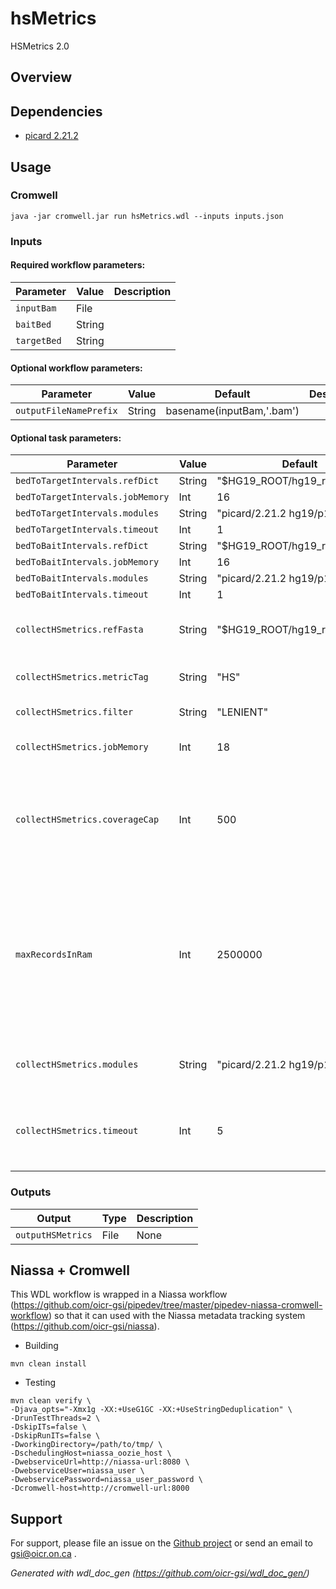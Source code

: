 # hsMetrics

HSMetrics 2.0

## Overview

## Dependencies

* [picard 2.21.2](https://broadinstitute.github.io/picard/)


## Usage

### Cromwell
```
java -jar cromwell.jar run hsMetrics.wdl --inputs inputs.json
```

### Inputs

#### Required workflow parameters:
Parameter|Value|Description
---|---|---
`inputBam`|File|
`baitBed`|String|
`targetBed`|String|


#### Optional workflow parameters:
Parameter|Value|Default|Description
---|---|---|---
`outputFileNamePrefix`|String|basename(inputBam,'.bam')|


#### Optional task parameters:
Parameter|Value|Default|Description
---|---|---|---
`bedToTargetIntervals.refDict`|String|"$HG19_ROOT/hg19_random.dict"|
`bedToTargetIntervals.jobMemory`|Int|16|
`bedToTargetIntervals.modules`|String|"picard/2.21.2 hg19/p13"|
`bedToTargetIntervals.timeout`|Int|1|
`bedToBaitIntervals.refDict`|String|"$HG19_ROOT/hg19_random.dict"|
`bedToBaitIntervals.jobMemory`|Int|16|
`bedToBaitIntervals.modules`|String|"picard/2.21.2 hg19/p13"|
`bedToBaitIntervals.timeout`|Int|1|
`collectHSmetrics.refFasta`|String|"$HG19_ROOT/hg19_random.fa"|Path to fasta reference file
`collectHSmetrics.metricTag`|String|"HS"|Extension for metrics file
`collectHSmetrics.filter`|String|"LENIENT"|Settings for picard filter
`collectHSmetrics.jobMemory`|Int|18|Memory allocated to job
`collectHSmetrics.coverageCap`|Int|500|Parameter to set a max coverage limit for Theoretical Sensitivity calculations
`maxRecordsInRam`|Int|2500000|Specifies the N of records stored in RAM before spilling to disk. Increasing this number increases the amount of RAM needed
`collectHSmetrics.modules`|String|"picard/2.21.2 hg19/p13"|Names and versions of modules needed
`collectHSmetrics.timeout`|Int|5|Maximum amount of time (in hours) the task can run for.


### Outputs

Output | Type | Description
---|---|---
`outputHSMetrics`|File|None


## Niassa + Cromwell

This WDL workflow is wrapped in a Niassa workflow (https://github.com/oicr-gsi/pipedev/tree/master/pipedev-niassa-cromwell-workflow) so that it can used with the Niassa metadata tracking system (https://github.com/oicr-gsi/niassa).

* Building
```
mvn clean install
```

* Testing
```
mvn clean verify \
-Djava_opts="-Xmx1g -XX:+UseG1GC -XX:+UseStringDeduplication" \
-DrunTestThreads=2 \
-DskipITs=false \
-DskipRunITs=false \
-DworkingDirectory=/path/to/tmp/ \
-DschedulingHost=niassa_oozie_host \
-DwebserviceUrl=http://niassa-url:8080 \
-DwebserviceUser=niassa_user \
-DwebservicePassword=niassa_user_password \
-Dcromwell-host=http://cromwell-url:8000
```

## Support

For support, please file an issue on the [Github project](https://github.com/oicr-gsi) or send an email to gsi@oicr.on.ca .

_Generated with wdl_doc_gen (https://github.com/oicr-gsi/wdl_doc_gen/)_
